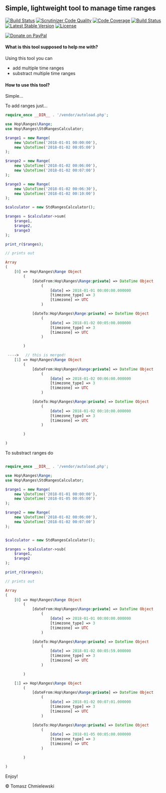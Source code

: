 ## Simple, lightweight tool to manage time ranges
[![Build Status](https://travis-ci.org/chmielewskitomasz/ranges.svg?branch=master)](https://travis-ci.org/chmielewskitomasz/ranges)
[![Scrutinizer Code Quality](https://scrutinizer-ci.com/g/chmielewskitomasz/ranges/badges/quality-score.png?b=master)](https://scrutinizer-ci.com/g/chmielewskitomasz/ranges/?branch=master)
[![Code Coverage](https://scrutinizer-ci.com/g/chmielewskitomasz/ranges/badges/coverage.png?b=master)](https://scrutinizer-ci.com/g/chmielewskitomasz/ranges/?branch=master)
[![Build Status](https://scrutinizer-ci.com/g/chmielewskitomasz/ranges/badges/build.png?b=master)](https://scrutinizer-ci.com/g/chmielewskitomasz/ranges/build-status/master)
[![Latest Stable Version](https://poser.pugx.org/chmielewskitomasz/ranges/v/stable)](https://packagist.org/packages/chmielewskitomasz/ranges)
[![License](https://poser.pugx.org/chmielewskitomasz/ranges/license)](https://packagist.org/packages/chmielewskitomasz/ranges)

[![Donate on PayPal](https://www.paypalobjects.com/en_US/i/btn/btn_donateCC_LG.gif)](https://paypal.me/chmielewskitomasz)

#### What is this tool supposed to help me with?

Using this tool you can 
 - add multiple time ranges
 - substract multiple time ranges
 
#### How to use this tool?

Simple... 

To add ranges just...

```php
require_once __DIR__ . '/vendor/autoload.php';

use Hop\Ranges\Range;
use Hop\Ranges\StdRangesCalculator;

$range1 = new Range(
    new \DateTime('2018-01-01 00:00:00'),
    new \DateTime('2018-01-02 00:05:00')
);

$range2 = new Range(
    new \DateTime('2018-01-02 00:06:00'),
    new \DateTime('2018-01-02 00:07:00')
);

$range3 = new Range(
    new \DateTime('2018-01-02 00:06:30'),
    new \DateTime('2018-01-02 00:10:00')
);

$calculator = new StdRangesCalculator();

$ranges = $calculator->sum(
    $range1,
    $range2,
    $range3
);

print_r($ranges);

// prints out

Array
(
    [0] => Hop\Ranges\Range Object
        (
            [dateFrom:Hop\Ranges\Range:private] => DateTime Object
                (
                    [date] => 2018-01-01 00:00:00.000000
                    [timezone_type] => 3
                    [timezone] => UTC
                )

            [dateTo:Hop\Ranges\Range:private] => DateTime Object
                (
                    [date] => 2018-01-02 00:05:00.000000
                    [timezone_type] => 3
                    [timezone] => UTC
                )

        )

 ---->   // this is merged!
    [1] => Hop\Ranges\Range Object
        (
            [dateFrom:Hop\Ranges\Range:private] => DateTime Object
                (
                    [date] => 2018-01-02 00:06:00.000000
                    [timezone_type] => 3
                    [timezone] => UTC
                )

            [dateTo:Hop\Ranges\Range:private] => DateTime Object
                (
                    [date] => 2018-01-02 00:10:00.000000
                    [timezone_type] => 3
                    [timezone] => UTC
                )

        )

)

```

To substract ranges do

```php

require_once __DIR__ . '/vendor/autoload.php';

use Hop\Ranges\Range;
use Hop\Ranges\StdRangesCalculator;

$range1 = new Range(
    new \DateTime('2018-01-01 00:00:00'),
    new \DateTime('2018-01-05 00:05:00')
);

$range2 = new Range(
    new \DateTime('2018-01-02 00:06:00'),
    new \DateTime('2018-01-02 00:07:00')
);


$calculator = new StdRangesCalculator();

$ranges = $calculator->sub(
    $range1,
    $range2
);

print_r($ranges);

// prints out

Array
(
    [0] => Hop\Ranges\Range Object
        (
            [dateFrom:Hop\Ranges\Range:private] => DateTime Object
                (
                    [date] => 2018-01-01 00:00:00.000000
                    [timezone_type] => 3
                    [timezone] => UTC
                )

            [dateTo:Hop\Ranges\Range:private] => DateTime Object
                (
                    [date] => 2018-01-02 00:05:59.000000
                    [timezone_type] => 3
                    [timezone] => UTC
                )

        )

    [1] => Hop\Ranges\Range Object
        (
            [dateFrom:Hop\Ranges\Range:private] => DateTime Object
                (
                    [date] => 2018-01-02 00:07:01.000000
                    [timezone_type] => 3
                    [timezone] => UTC
                )

            [dateTo:Hop\Ranges\Range:private] => DateTime Object
                (
                    [date] => 2018-01-05 00:05:00.000000
                    [timezone_type] => 3
                    [timezone] => UTC
                )

        )

)

```


Enjoy!

&copy; Tomasz Chmielewski